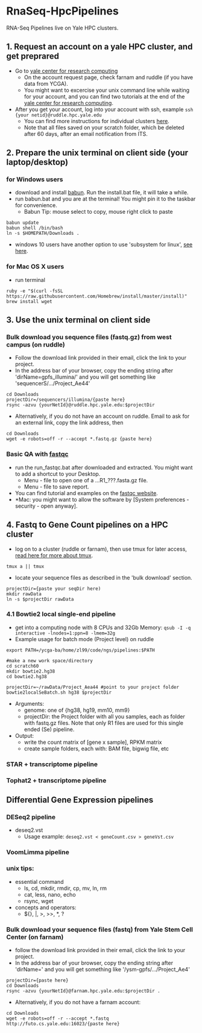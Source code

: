 # RnaSeq-HpcPipelines
RNA-Seq Pipelines live on Yale HPC clusters.
## 1. Request an account on a yale HPC cluster, and get preprared
- Go to [yale center for research computing](http://research.computing.yale.edu/support/hpc/getting-started)
  - On the account request page, check farnam and ruddle (if you have data from YCGA).
  - You might want to excercise your unix command line while waiting for your account, and you can find two tutorials at the end of the [yale center for research computing](http://research.computing.yale.edu/support/hpc/getting-started).
- After you get your account, log into your account with ssh, example `ssh {your netid}@ruddle.hpc.yale.edu`
  - You can find more instructions for individual clusters [here](http://research.computing.yale.edu/support/hpc/clusters).
  - Note that all files saved on your scratch folder, which be deleted after 60 days, after an email notification from ITS.

## 2. Prepare the unix terminal on client side (your laptop/desktop)
### for Windows users
- download and install [babun](http://babun.github.io/).  Run the install.bat file, it will take a while.
- run babun.bat and you are at the terminal!  You might pin it to the taskbar for convenience.
  - Babun Tip: mouse select to copy, mouse right click to paste
```
babun update
babun shell /bin/bash
ln -s $HOMEPATH/Downloads .
```
- windows 10 users have another option to use 'subsystem for linux', [see here](https://www.howtogeek.com/249966/how-to-install-and-use-the-linux-bash-shell-on-windows-10/).
### for Mac OS X users
- run terminal
```
ruby -e "$(curl -fsSL https://raw.githubusercontent.com/Homebrew/install/master/install)"
brew install wget
```

## 3. Use the unix terminal on client side
### Bulk download you sequence files (fastq.gz) from west campus (on ruddle)

- Follow the download link provided in their email, click the link to your project.
- In the address bar of your browser, copy the ending string after 'dirName=gpfs_illumina/' and you will get something like 
'sequencerS/.../Project_Ae44'
```
cd Downloads
projectDir=/sequencers/illumina/{paste here}
rsync -azvu {yourNetId}@ruddle.hpc.yale.edu:$projectDir
```
- Alternatively, if you do not have an account on ruddle. Email to ask for an external link, copy the link address, then
```
cd Downloads
wget -e robots=off -r --accept *.fastq.gz {paste here}
```

### Basic QA with [fastqc](https://www.bioinformatics.babraham.ac.uk/projects/fastqc/)
- run the run_fastqc.bat after downloaded and extracted. You might want to add a shortcut to your Desktop.
  - Menu - file to open one of a ...R1_???.fasta.gz file.
  - Menu - file to save report.
- You can find tutorial and examples on the [fastqc website](https://www.bioinformatics.babraham.ac.uk/projects/fastqc/).
- *Mac: you might want to allow the software by [System preferences - security - open anyway].

## 4. Fastq to Gene Count pipelines on a HPC cluster
- log on to a cluster (ruddle or farnam), then use tmux for later access, [read here for more about tmux](https://gist.github.com/MohamedAlaa/2961058).
```
tmux a || tmux
```
- locate your sequence files as described in the 'bulk download' section.
```
projectDir={paste your seqDir here)
mkdir rawData
ln -s $projectDir rawData
```
### 4.1 Bowtie2 local single-end pipeline
- get into a computing node with 8 CPUs and 32Gb Memory:
`qsub -I -q interactive -lnodes=1:ppn=8 -lmem=32g`
- Example usage for batch mode (Project level) on ruddle
```
export PATH=/ycga-ba/home/zl99/code/ngs/pipelines:$PATH

#make a new work space/directory
cd scratch60
mkdir bowtie2.hg38
cd bowtie2.hg38

projectDir=~/rawData/Project_Aea44 #point to your project folder
bowtie2localSeBatch.sh hg38 $projectDir
```
- Arguments:
  * genome: one of {hg38, hg19, mm10, mm9}
  * projectDir: the Project folder with all you samples, each as folder with fastq.gz files.  Note that only R1 files are used for this single ended (Se) pipeline.
- Output:
  * write the count matrix of [gene x sample], RPKM matrix
  * create sample folders, each with: BAM file, bigwig file, etc
  
### STAR + transcriptome pipeline
### Tophat2 + transcriptome pipeline

## Differential Gene Expression pipelines
### DESeq2 pipeline
- deseq2.vst
  - Usage example: `deseq2.vst < geneCount.csv > geneVst.csv`
### VoomLimma pipeline
### unix tips:
- essential command
  - ls, cd, mkdir, rmdir, cp, mv, ln, rm
  - cat, less, nano, echo
  - rsync, wget
- concepts and operators:
  - ${}, |, >, >>, *, ?
  
### Bulk download your sequence files (fastq) from Yale Stem Cell Center (on farnam)
- follow the download link provided in their email, click the link to your project.
- In the address bar of your browser, copy the ending string after 'dirName=' and you will get something like 
'/ysm-gpfs/.../Project_Ae4'
```
projectDir={paste here}
cd Downloads
rsync -azvu {yourNetId}@farnam.hpc.yale.edu:$projectDir .
```
- Alternatively, if you do not have a farnam account:
```
cd Downloads
wget -e robots=off -r --accept *.fastq http://futo.cs.yale.edu:16023/{paste here}
```

  
